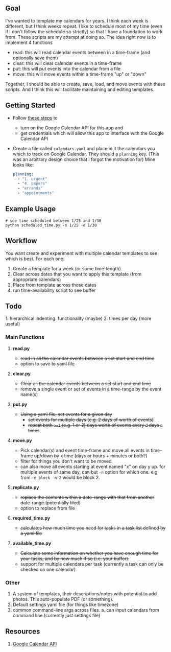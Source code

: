 ## Goal
I've wanted to template my calendars for years. I think each week is different, but I think weeks repeat. I like to schedule most of my time (even if I don't follow the schedule so strictly) so that I have a foundation to work from. These scripts are my attempt at doing so. The idea right now is to implement 4 functions
* read: this will read calendar events between in a time-frame (and optionally save them) 
* clear: this will clear calendar events in a time-frame
* put: this will put events into the calendar from a file
* move: this will move events within a time-frame "up" or "down"

Together, I should be able to create, save, load, and move events with these scripts. And I think this will facilitate maintaining and editing templates.



## Getting Started
* Follow [these steps](https://developers.google.com/calendar/quickstart/python) to 
  * turn on the Google Calendar API for this app and 
  * get credentials which will allow this app to interface with the Google Calendar API

* Create a file called `calendars.yaml` and place in it the calendars you which to track on Google Calendar. They should a `planning` key. (This was an arbitrary design choice that I forgot the motivation for) Mine looks like:

  ```yaml
  planning:
    - "1. urgent"
    - "4. papers"
    - "errands"
    - "appointments"
  ```

  

## Example Usage
```
# see time scheduled between 1/25 and 1/30
python scheduled_time.py -s 1/25 -e 1/30
```

## Workflow
You want create and experiment with multiple calendar templates to see which is best. For each one:
  1. Create a template for a week (or some time-length)
  1. Clear across dates that you want to apply this template (from appropriate calendars)
  1. Place from template across those dates
  1. run time-availability script to see buffer

## Todo


1: hierarchical indenting. functionality  (maybe)
2: times per day (more useful)

### Main Functions
1. **read.py**
   * ~~read in all the calendar events between a set start and end time~~
   * ~~option to save to yaml file~~

2. **clear.py** 
   * ~~Clear all the calendar events between a set start and end time~~
   * remove a single event or set of events in a time-range by the event name(s)

3. **put.py** 
   * ~~Using a yaml file, set events for a given day~~
      * ~~set events for multiple days (e.g. 2 days of worth of events)~~
      * ~~repeat both `>=1` (e.g. 1 or 2) days worth of events every `d` days `n` times~~

4. **move.py** 
   * Pick calendar(s) and event time-frame and move all events in time-frame up/down by x time (days or hours + minutes or both?)
   * filter for things you don't want to be moved
   * can also move all events starting at event named "x" on day y up. for multiple events of same day, can but `-n` option for which one. e.g from `-e block -n 2` would be block 2.

5. **replicate.py**
   * ~~replace the contents within a date-range with that from another date-range (potentially tiled)~~
   * option to replace from file

6. **required_time.py**
   * ~~calculates how much time you need for tasks in a task list defined by a yaml file~~

7. **available_time.py**
   * ~~Calculate some information on whether you have enough time for your tasks, and by how much if so (i.e. your buffer).~~
   * support for multiple calendars per task (currently a task can only be checked on one calendar)


### Other
1. A system of templates, their descriptions/notes with potential to add photos. This auto-populate PDF (or something).
1. Default settings yaml file (for things like timezone)
1. common command-line args across files.
   a. can input calendars from command line (currently just settings file)
<!-- 1. Function that clears previous authorization and redoes authorization -->

## Resources
1. [Google Calendar API](https://developers.google.com/calendar/)